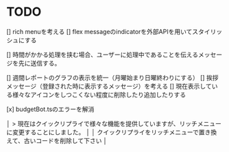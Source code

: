 # TODO

[] rich menuを考える
[] flex messageのindicatorを外部APIを用いてスタイリッシュにする

[] 時間がかかる処理を挟む場合、ユーザーに処理中であることを伝えるメッセージを先に送信する。

[] 週間レポートのグラフの表示を統一（月曜始まり日曜終わりにする）
[] 挨拶メッセージ（登録された時に表示するメッセージ）を考える
[] 現在表示している様々なアイコンをしつこくない程度に削除したり追加したりする





[x] budgetBot.tsのエラーを解消

│ > 現在はクイックリプライで様々な機能を提供していますが、リッチメニューに変更することにしました。                         │
│   クイックリプライをリッチメニューで置き換えて、古いコードを削除して下さい                                               │